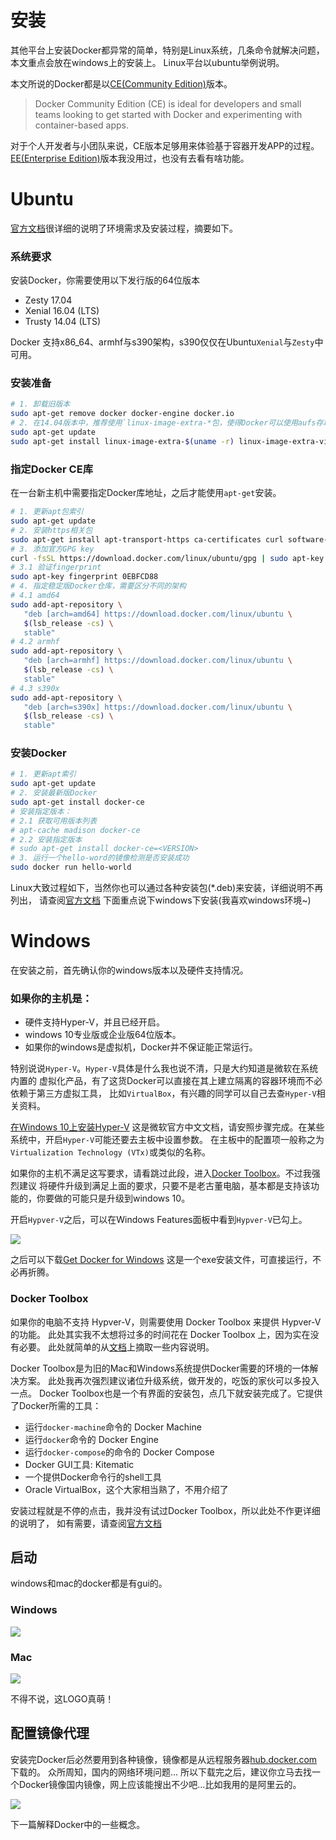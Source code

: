 # 安装
其他平台上安装Docker都异常的简单，特别是Linux系统，几条命令就解决问题，本文重点会放在windows上的安装上。
Linux平台以ubuntu举例说明。

本文所说的Docker都是以[CE(Community Edition)](https://www.docker.com/community-edition)版本。
> Docker Community Edition (CE) is ideal for developers and small teams looking
> to get started with Docker and experimenting with container-based apps.

对于个人开发者与小团队来说，CE版本足够用来体验基于容器开发APP的过程。
[EE(Enterprise Edition)](https://www.docker.com/enterprise-edition)版本我没用过，也没有去看有啥功能。

# Ubuntu
[官方文档](https://docs.docker.com/engine/installation/linux/docker-ce/ubuntu/)很详细的说明了环境需求及安装过程，摘要如下。

### 系统要求
安装Docker，你需要使用以下发行版的64位版本
+ Zesty 17.04
+ Xenial 16.04 (LTS)
+ Trusty 14.04 (LTS)

Docker 支持x86_64、armhf与s390架构，s390仅仅在Ubuntu`Xenial`与`Zesty`中可用。

### 安装准备
```bash
# 1. 卸载旧版本
sudo apt-get remove docker docker-engine docker.io
# 2. 在14.04版本中，推荐使用`linux-image-extra-*包，使得Docker可以使用aufs存取驱动
sudo apt-get update
sudo apt-get install linux-image-extra-$(uname -r) linux-image-extra-virtual
```
### 指定Docker CE库
在一台新主机中需要指定Docker库地址，之后才能使用`apt-get`安装。
```bash
# 1. 更新apt包索引
sudo apt-get update
# 2. 安装https相关包
sudo apt-get install apt-transport-https ca-certificates curl software-properties-common
# 3. 添加官方GPG key
curl -fsSL https://download.docker.com/linux/ubuntu/gpg | sudo apt-key add -
# 3.1 验证fingerprint
sudo apt-key fingerprint 0EBFCD88
# 4. 指定稳定版Docker仓库，需要区分不同的架构
# 4.1 amd64
sudo add-apt-repository \
   "deb [arch=amd64] https://download.docker.com/linux/ubuntu \
   $(lsb_release -cs) \
   stable"
# 4.2 armhf
sudo add-apt-repository \
   "deb [arch=armhf] https://download.docker.com/linux/ubuntu \
   $(lsb_release -cs) \
   stable"
# 4.3 s390x
sudo add-apt-repository \
   "deb [arch=s390x] https://download.docker.com/linux/ubuntu \
   $(lsb_release -cs) \
   stable"
```
### 安装Docker
```bash
# 1. 更新apt索引
sudo apt-get update
# 2. 安装最新版Docker
sudo apt-get install docker-ce
# 安装指定版本：
# 2.1 获取可用版本列表
# apt-cache madison docker-ce
# 2.2 安装指定版本
# sudo apt-get install docker-ce=<VERSION>
# 3. 运行一个hello-word的镜像检测是否安装成功
sudo docker run hello-world
```

Linux大致过程如下，当然你也可以通过各种安装包(*.deb)来安装，详细说明不再列出，
请查阅[官方文档](https://docs.docker.com/engine/installation/linux/docker-ce/ubuntu/#install-from-a-package)
下面重点说下windows下安装(我喜欢windows环境~)

# Windows

在安装之前，首先确认你的windows版本以及硬件支持情况。

### 如果你的主机是：
+ 硬件支持Hyper-V，并且已经开启。
+ windows 10专业版或企业版64位版本。
+ 如果你的windows是虚拟机，Docker并不保证能正常运行。

特别说说`Hyper-V`。`Hyper-V`具体是什么我也说不清，只是大约知道是微软在系统内置的
虚拟化产品，有了这货Docker可以直接在其上建立隔离的容器环境而不必依赖于第三方虚拟工具，
比如`VirtualBox`，有兴趣的同学可以自己去查`Hyper-V`相关资料。

[在Windows 10上安装Hyper-V](https://docs.microsoft.com/zh-cn/virtualization/hyper-v-on-windows/quick-start/enable-hyper-v)
这是微软官方中文文档，请安照步骤完成。在某些系统中，开启`Hyper-V`可能还要去主板中设置参数。
在主板中的配置项一般称之为`Virtualization Technology (VTx)`或类似的名称。

如果你的主机不满足这写要求，请看跳过此段，进入[Docker Toolbox](#docker-toolbox)。不过我强烈建议
将硬件升级到满足上面的要求，只要不是老古董电脑，基本都是支持该功能的，你要做的可能只是升级到windows 10。

开启`Hypver-V`之后，可以在Windows Features面板中看到`Hypver-V`已勾上。

<img src="./hyper-v-enable-status.png" >

之后可以下载[Get Docker for Windows](https://docs.docker.com/docker-for-windows/install/#download-docker-for-windows)
这是一个exe安装文件，可直接运行，不必再折腾。

### Docker Toolbox
如果你的电脑不支持 Hypver-V，则需要使用 Docker Toolbox 来提供 Hypver-V 的功能。
此处其实我不太想将过多的时间花在 Docker Toolbox 上，因为实在没有必要。
此处就简单的从[文档](https://docs.docker.com/toolbox/overview/)上摘取一些内容说明。

Docker Toolbox是为旧的Mac和Windows系统提供Docker需要的环境的一体解决方案。
此处我再次强烈建议诸位升级系统，做开发的，吃饭的家伙可以多投入一点。
Docker Toolbox也是一个有界面的安装包，点几下就安装完成了。它提供了Docker所需的工具：

+ 运行`docker-machine`命令的 Docker Machine
+ 运行`docker`命令的 Docker Engine
+ 运行`docker-compose`的命令的 Docker Compose
+ Docker GUI工具: Kitematic
+ 一个提供Docker命令行的shell工具
+ Oracle VirtualBox，这个大家相当熟了，不用介绍了

安装过程就是不停的点击，我并没有试过Docker Toolbox，所以此处不作更详细的说明了，
如有需要，请查阅[官方文档](https://docs.docker.com/toolbox/overview/)

## 启动
windows和mac的docker都是有gui的。
### Windows
<img src="./docker-windows.png" >

### Mac
<img src="./docker-mac.png" >

不得不说，这LOGO真萌！

## 配置镜像代理
安装完Docker后必然要用到各种镜像，镜像都是从远程服务器[hub.docker.com](https://hub.docker.com/)下载的。
众所周知，国内的网络环境问题...
所以下载完之后，建议你立马去找一个Docker镜像国内镜像，网上应该能搜出不少吧...比如我用的是阿里云的。

<img src="./docker-daemon.png" >

下一篇解释Docker中的一些概念。



